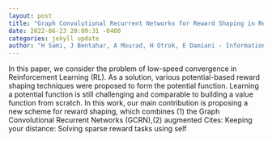 ```yaml
--- 
layout: post 
title: "Graph Convolutional Recurrent Networks for Reward Shaping in Reinforcement Learning" 
date: 2022-06-23 20:09:31 -0400 
categories: jekyll update 
author: "H Sami, J Bentahar, A Mourad, H Otrok, E Damiani - Information Sciences, 2022" 
--- 
```

In this paper, we consider the problem of low-speed convergence in Reinforcement Learning (RL). As a solution, various potential-based reward shaping techniques were proposed to form the potential function. Learning a potential function is still challenging and comparable to building a value function from scratch. In this work, our main contribution is proposing a new scheme for reward shaping, which combines (1) the Graph Convolutional Recurrent Networks (GCRN),(2) augmented Cites: Keeping your distance: Solving sparse reward tasks using self